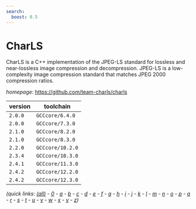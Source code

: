 ```yaml
---
search:
  boost: 0.5
---
```

# CharLS

CharLS is a C++ implementation of the JPEG-LS standard for lossless and near-lossless image compression and decompression. JPEG-LS is a low-complexity image compression standard that matches JPEG 2000 compression ratios.

*homepage*: <https://github.com/team-charls/charls>

version | toolchain
--------|----------
``2.0.0`` | ``GCCcore/6.4.0``
``2.0.0`` | ``GCCcore/7.3.0``
``2.1.0`` | ``GCCcore/8.2.0``
``2.1.0`` | ``GCCcore/8.3.0``
``2.2.0`` | ``GCCcore/10.2.0``
``2.3.4`` | ``GCCcore/10.3.0``
``2.4.1`` | ``GCCcore/11.3.0``
``2.4.2`` | ``GCCcore/12.2.0``
``2.4.2`` | ``GCCcore/12.3.0``


*(quick links: [(all)](../index.md) - [0](../0/index.md) - [a](../a/index.md) - [b](../b/index.md) - [c](../c/index.md) - [d](../d/index.md) - [e](../e/index.md) - [f](../f/index.md) - [g](../g/index.md) - [h](../h/index.md) - [i](../i/index.md) - [j](../j/index.md) - [k](../k/index.md) - [l](../l/index.md) - [m](../m/index.md) - [n](../n/index.md) - [o](../o/index.md) - [p](../p/index.md) - [q](../q/index.md) - [r](../r/index.md) - [s](../s/index.md) - [t](../t/index.md) - [u](../u/index.md) - [v](../v/index.md) - [w](../w/index.md) - [x](../x/index.md) - [y](../y/index.md) - [z](../z/index.md))*

